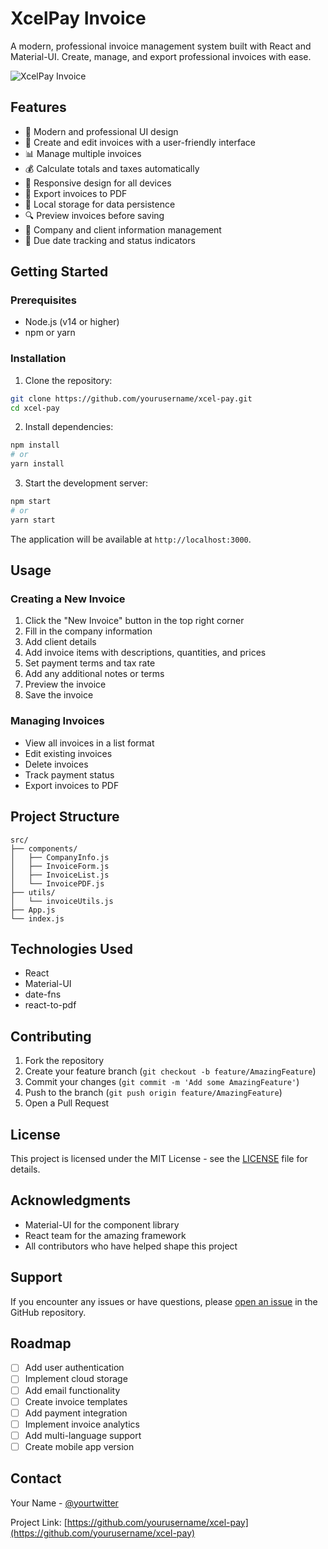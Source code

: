 # XcelPay Invoice

A modern, professional invoice management system built with React and Material-UI. Create, manage, and export professional invoices with ease.

![XcelPay Invoice](https://via.placeholder.com/800x400?text=XcelPay+Invoice)

## Features

- 🎨 Modern and professional UI design
- 📝 Create and edit invoices with a user-friendly interface
- 📊 Manage multiple invoices
- 💰 Calculate totals and taxes automatically
- 📱 Responsive design for all devices
- 📄 Export invoices to PDF
- 💾 Local storage for data persistence
- 🔍 Preview invoices before saving
- 🏢 Company and client information management
- 📅 Due date tracking and status indicators

## Getting Started

### Prerequisites

- Node.js (v14 or higher)
- npm or yarn

### Installation

1. Clone the repository:
```bash
git clone https://github.com/yourusername/xcel-pay.git
cd xcel-pay
```

2. Install dependencies:
```bash
npm install
# or
yarn install
```

3. Start the development server:
```bash
npm start
# or
yarn start
```

The application will be available at `http://localhost:3000`.

## Usage

### Creating a New Invoice

1. Click the "New Invoice" button in the top right corner
2. Fill in the company information
3. Add client details
4. Add invoice items with descriptions, quantities, and prices
5. Set payment terms and tax rate
6. Add any additional notes or terms
7. Preview the invoice
8. Save the invoice

### Managing Invoices

- View all invoices in a list format
- Edit existing invoices
- Delete invoices
- Track payment status
- Export invoices to PDF

## Project Structure

```
src/
├── components/
│   ├── CompanyInfo.js
│   ├── InvoiceForm.js
│   ├── InvoiceList.js
│   └── InvoicePDF.js
├── utils/
│   └── invoiceUtils.js
├── App.js
└── index.js
```

## Technologies Used

- React
- Material-UI
- date-fns
- react-to-pdf

## Contributing

1. Fork the repository
2. Create your feature branch (`git checkout -b feature/AmazingFeature`)
3. Commit your changes (`git commit -m 'Add some AmazingFeature'`)
4. Push to the branch (`git push origin feature/AmazingFeature`)
5. Open a Pull Request

## License

This project is licensed under the MIT License - see the [LICENSE](LICENSE) file for details.

## Acknowledgments

- Material-UI for the component library
- React team for the amazing framework
- All contributors who have helped shape this project

## Support

If you encounter any issues or have questions, please [open an issue](https://github.com/yourusername/xcel-pay/issues) in the GitHub repository.

## Roadmap

- [ ] Add user authentication
- [ ] Implement cloud storage
- [ ] Add email functionality
- [ ] Create invoice templates
- [ ] Add payment integration
- [ ] Implement invoice analytics
- [ ] Add multi-language support
- [ ] Create mobile app version

## Contact

Your Name - [@yourtwitter](https://twitter.com/yourtwitter)

Project Link: [https://github.com/yourusername/xcel-pay](https://github.com/yourusername/xcel-pay)
